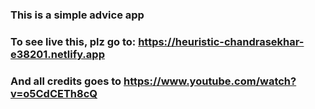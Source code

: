 ### This is a simple advice app
### To see live this, plz go to: https://heuristic-chandrasekhar-e38201.netlify.app
### And all credits goes to https://www.youtube.com/watch?v=o5CdCETh8cQ
